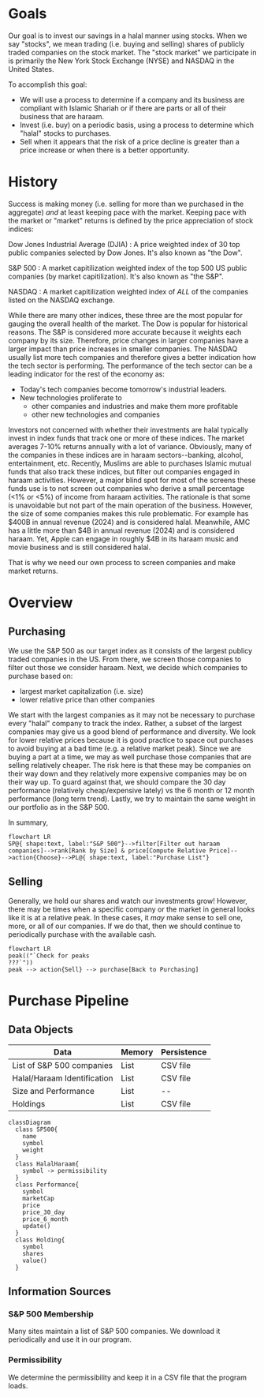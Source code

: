 # Goals

Our goal is to invest our savings in a halal manner using stocks. 
When we say "stocks", we mean trading (i.e. buying and selling) shares of publicly traded companies on the stock market. 
The "stock market" we participate in is primarily the New York Stock Exchange (NYSE) and NASDAQ in the United States.

To accomplish this goal:
* We will use a process to determine if a company and its business are compliant with Islamic Shariah or if there are parts or all of their business that are haraam.
* Invest (i.e. buy) on a periodic basis, using a process to determine which "halal" stocks to purchases.
* Sell when it appears that the risk of a price decline is greater than a price increase or when there is a better opportunity.

# History

Success is making money (i.e. selling for more than we purchased in the aggregate) *and* at least keeping pace with the market. 
Keeping pace with the market or "market" returns is defined by the price appreciation of stock indices:

Dow Jones Industrial Average (DJIA)
: A price weighted index of 30 top public companies selected by Dow Jones. It's also known as "the Dow".

S&P 500
: A market capitilization weighted index of the top 500 US public companies (by market capitilization). It's also known as "the S&P".

NASDAQ
: A market capitilization weighted index of *ALL* of the companies listed on the NASDAQ exchange.

While there are many other indices, these three are the most popular for gauging the overall health of the market.
The Dow is popular for historical reasons.
The S&P is considered more accurate because it weights each company by its size. Therefore, price changes in larger companies have a larger impact than price increases in smaller companies.
The NASDAQ usually list more tech companies and therefore gives a better indication how the tech sector is performing. The performance of the tech sector can be a leading indicator for the rest of the economy as:
* Today's tech companies become tomorrow's industrial leaders.
* New technologies proliferate to 
  * other companies and industries and make them more profitable 
  * other new technologies and companies
  
Investors not concerned with whether their investments are halal typically invest in index funds that track one or more of these indices.
The market averages 7-10% returns annually with a lot of variance.
Obviously, many of the companies in these indices are in haraam sectors--banking, alcohol, entertainment, etc. 
Recently, Muslims are able to purchases Islamic mutual funds that also track these indices, but filter out companies engaged in haraam activities.
However, a major blind spot for most of the screens these funds use is to not screen out companies who derive a small percentage (<1% or <5%) of income from haraam activities.
The rationale is that some is unavoidable but not part of the main operation of the business. 
However, the size of some companies makes this rule problematic. For example has $400B in annual revenue (2024) and is considered halal.
Meanwhile, AMC has a little more than $4B in annual revenue (2024) and is considered haraam. 
Yet, Apple can engage in roughly $4B in its haraam music and movie business and is still considered halal. 

That is why we need our own process to screen companies and make market returns. 

# Overview

## Purchasing

We use the S&P 500 as our target index as it consists of the largest publicy traded companies in the US.
From there, we screen those companies to filter out those we consider haraam. 
Next, we decide which companies to purchase based on:
* largest market capitalization (i.e. size)
* lower relative price than other companies

We start with the largest companies as it may not be necessary to purchase every "halal" company to track the index.
Rather, a subset of the largest companies may give us a good blend of performance and diversity. 
We look for lower relative prices because it is good practice to space out purchases to avoid buying at a bad time (e.g. a relative market peak).
Since we are buying a part at a time, we may as well purchase those companies that are selling relatively cheaper. 
The risk here is that these may be companies on their way down and they relatively more expensive companies may be on their way up. 
To guard against that, we should compare the 30 day performance (relatively cheap/expensive lately) vs the 6 month or 12 month performance (long term trend).
Lastly, we try to maintain the same weight in our portfolio as in the S&P 500. 

In summary,
```mermaid
flowchart LR
SP@{ shape:text, label:"S&P 500"}-->filter[Filter out haraam companies]-->rank[Rank by Size] & price[Compute Relative Price]-->action{Choose}-->PL@{ shape:text, label:"Purchase List"}
```

## Selling

Generally, we hold our shares and watch our investments grow!
However, there may be times when a specific company or the market in general looks like it is at a relative peak.
In these cases, it *may* make sense to sell one, more, or all of our companies.
If we do that, then we should continue to periodically purchase with the available cash. 

```mermaid
flowchart LR
peak(("`Check for peaks 
???`"))
peak --> action{Sell} --> purchase[Back to Purchasing]
```

# Purchase Pipeline

## Data Objects

| Data | Memory | Persistence |
| --- | --- | --- |
| List of S&P 500 companies | List | CSV file |
| Halal/Haraam Identification | List | CSV file |
| Size and Performance | List | -- |
| Holdings | List | CSV file |

```mermaid
classDiagram
  class SP500{ 
    name
	symbol
	weight
  }
  class HalalHaraam{
    symbol -> permissibility
  }
  class Performance{
    symbol
	marketCap
	price
	price_30_day
	price_6_month
	update()
  }
  class Holding{
    symbol
	shares
	value()
  }
```

## Information Sources

### S&P 500 Membership

Many sites maintain a list of S&P 500 companies. 
We download it periodically and use it in our program.

### Permissibility

We determine the permissibility and keep it in a CSV file that the program loads. 